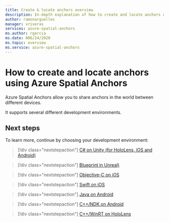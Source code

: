 ```yaml
---
title: Create & locate anchors overview
description: In-depth explanation of how to create and locate anchors using Azure Spatial Anchors.
author: ramonarguelles
manager: vriveras
services: azure-spatial-anchors
ms.author: rgarcia
ms.date: 006/24/2020
ms.topic: overview
ms.service: azure-spatial-anchors
---
```

# How to create and locate anchors using Azure Spatial Anchors

Azure Spatial Anchors allow you to share anchors in the world between different devices.

It supports several different development environments.

## Next steps
To learn more, continue by choosing your development environment:

> [!div class="nextstepaction"]
> [C# on Unity (for HoloLens, iOS and Android)](how-tos/create-locate-anchors-unity.md)

> [!div class="nextstepaction"]
> [Blueprint in Unreal)](how-tos/create-locate-anchors-unreal.md)

> [!div class="nextstepaction"]
> [Objective-C on iOS](how-tos/create-locate-anchors-objc.md)

> [!div class="nextstepaction"]
> [Swift on iOS](how-tos/create-locate-anchors-swift.md)

> [!div class="nextstepaction"]
> [Java on Android](how-tos/create-locate-anchors-java.md)

> [!div class="nextstepaction"]
> [C++/NDK on Android](how-tos/create-locate-anchors-cpp-ndk.md)

> [!div class="nextstepaction"]
> [C++/WinRT on HoloLens](how-tos/create-locate-anchors-cpp-winrt.md)
